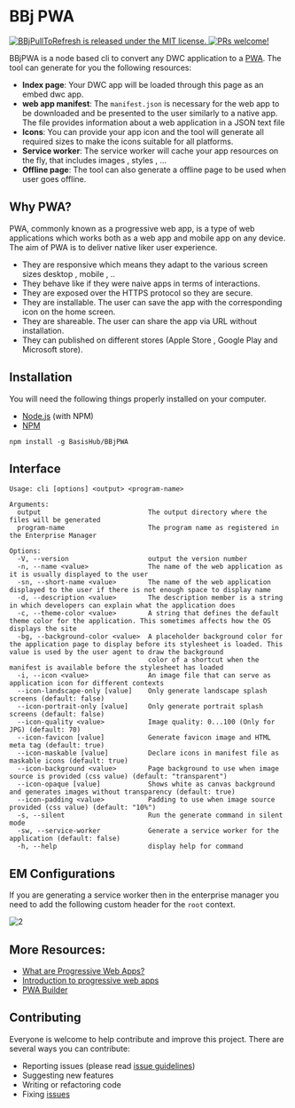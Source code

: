 # BBj PWA

<p>
  <a href="https://github.com/BasisHub/BBjPWA/blob/master/README.md">
    <img src="https://img.shields.io/badge/license-MIT-blue.svg" alt="BBjPullToRefresh is released under the MIT license." />
  </a>
  <a href="https://github.com/necolas/issue-guidelines/blob/master/CONTRIBUTING.md#pull-requests">
    <img src="https://img.shields.io/badge/PRs-welcome-brightgreen.svg" alt="PRs welcome!" />
  </a>
</p>

BBjPWA is a node based cli to convert any DWC application to a [PWA](https://developer.mozilla.org/en-US/docs/Web/Progressive_web_apps). The tool can generate for you the following resources:

- **Index page**: Your DWC app will be loaded through this page as an embed dwc app.
- **web app manifest**: The `manifest.json` is necessary for the web app to be downloaded and be presented to the user similarly to a native app. The file provides information about a web application in a JSON text file
- **Icons**: You can provide your app  icon and the tool will generate all required sizes to make the icons suitable for all platforms.
- **Service worker**: The service worker will cache your app resources on the fly, that includes images , styles , ...
- **Offline page**: The tool can also generate a offline page to be used when user goes offline.

## Why PWA? 

PWA, commonly known as a progressive web app, is a type of web applications which works both as a web app and mobile app on 
any device. The aim of PWA is to deliver native liker user experience.

- They are responsive which means they adapt to the various screen sizes desktop , mobile , .. 
- They behave like if they were naive apps in terms of interactions. 
- They are exposed over the HTTPS protocol so they are secure. 
- They are installable. The user can save the app with the corresponding icon on the home screen. 
- They are shareable. The user can share the app via URL without installation.
- They can published on different stores (Apple Store , Google Play and Microsoft store).

## Installation

You will need the following things properly installed on your computer.

* [Node.js](http://nodejs.org/) (with NPM)
* [NPM](https://www.npmjs.com/get-npm)

```
npm install -g BasisHub/BBjPWA
```

## Interface 

```
Usage: cli [options] <output> <program-name>

Arguments:
  output                           The output directory where the files will be generated
  program-name                     The program name as registered in the Enterprise Manager

Options:
  -V, --version                    output the version number
  -n, --name <value>               The name of the web application as it is usually displayed to the user
  -sn, --short-name <value>        The name of the web application displayed to the user if there is not enough space to display name
  -d, --description <value>        The description member is a string in which developers can explain what the application does
  -c, --theme-color <value>        A string that defines the default theme color for the application. This sometimes affects how the OS displays the site
  -bg, --background-color <value>  A placeholder background color for the application page to display before its stylesheet is loaded. This value is used by the user agent to draw the background
                                   color of a shortcut when the manifest is available before the stylesheet has loaded
  -i, --icon <value>               An image file that can serve as application icon for different contexts
  --icon-landscape-only [value]    Only generate landscape splash screens (default: false)
  --icon-portrait-only [value]     Only generate portrait splash screens (default: false)
  --icon-quality <value>           Image quality: 0...100 (Only for JPG) (default: 70)
  --icon-favicon [value]           Generate favicon image and HTML meta tag (default: true)
  --icon-maskable [value]          Declare icons in manifest file as maskable icons (default: true)
  --icon-background <value>        Page background to use when image source is provided (css value) (default: "transparent")
  --icon-opaque [value]            Shows white as canvas background and generates images without transparency (default: true)
  --icon-padding <value>           Padding to use when image source provided (css value) (default: "10%")
  -s, --silent                     Run the generate command in silent mode
  -sw, --service-worker            Generate a service worker for the application (default: false)
  -h, --help                       display help for command
```

## EM Configurations

If you are generating a service worker then in the enterprise manager you need to add the following custom header 
for the `root` context.

![2](https://user-images.githubusercontent.com/4313420/177748614-bab1bb02-b74b-4c24-aaab-b65b84299cfd.png)


## More Resources:

- [What are Progressive Web Apps?](https://web.dev/what-are-pwas/)
- [Introduction to progressive web apps](https://developer.mozilla.org/en-US/docs/Web/Progressive_web_apps/Introduction)
- [PWA Builder](https://www.pwabuilder.com/)

## Contributing

Everyone is welcome to help contribute and improve this project. There are several
ways you can contribute:

* Reporting issues (please read [issue guidelines](https://github.com/necolas/issue-guidelines))
* Suggesting new features
* Writing or refactoring code
* Fixing [issues](https://github.com/BasisHub/BBjPWA/issues)
